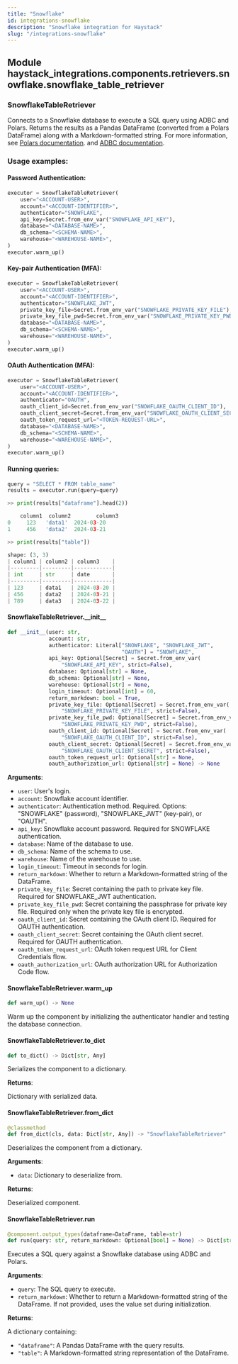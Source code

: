 ```yaml
---
title: "Snowflake"
id: integrations-snowflake
description: "Snowflake integration for Haystack"
slug: "/integrations-snowflake"
---
```


<a id="haystack_integrations.components.retrievers.snowflake.snowflake_table_retriever"></a>

## Module haystack\_integrations.components.retrievers.snowflake.snowflake\_table\_retriever

<a id="haystack_integrations.components.retrievers.snowflake.snowflake_table_retriever.SnowflakeTableRetriever"></a>

### SnowflakeTableRetriever

Connects to a Snowflake database to execute a SQL query using ADBC and Polars.
Returns the results as a Pandas DataFrame (converted from a Polars DataFrame)
along with a Markdown-formatted string.
For more information, see [Polars documentation](https://docs.pola.rs/api/python/dev/reference/api/polars.read_database_uri.html).
and [ADBC documentation](https://arrow.apache.org/adbc/main/driver/snowflake.html).

### Usage examples:

#### Password Authentication:
```python
executor = SnowflakeTableRetriever(
    user="<ACCOUNT-USER>",
    account="<ACCOUNT-IDENTIFIER>",
    authenticator="SNOWFLAKE",
    api_key=Secret.from_env_var("SNOWFLAKE_API_KEY"),
    database="<DATABASE-NAME>",
    db_schema="<SCHEMA-NAME>",
    warehouse="<WAREHOUSE-NAME>",
)
executor.warm_up()
```

#### Key-pair Authentication (MFA):
```python
executor = SnowflakeTableRetriever(
    user="<ACCOUNT-USER>",
    account="<ACCOUNT-IDENTIFIER>",
    authenticator="SNOWFLAKE_JWT",
    private_key_file=Secret.from_env_var("SNOWFLAKE_PRIVATE_KEY_FILE"),
    private_key_file_pwd=Secret.from_env_var("SNOWFLAKE_PRIVATE_KEY_PWD"),
    database="<DATABASE-NAME>",
    db_schema="<SCHEMA-NAME>",
    warehouse="<WAREHOUSE-NAME>",
)
executor.warm_up()
```

#### OAuth Authentication (MFA):
```python
executor = SnowflakeTableRetriever(
    user="<ACCOUNT-USER>",
    account="<ACCOUNT-IDENTIFIER>",
    authenticator="OAUTH",
    oauth_client_id=Secret.from_env_var("SNOWFLAKE_OAUTH_CLIENT_ID"),
    oauth_client_secret=Secret.from_env_var("SNOWFLAKE_OAUTH_CLIENT_SECRET"),
    oauth_token_request_url="<TOKEN-REQUEST-URL>",
    database="<DATABASE-NAME>",
    db_schema="<SCHEMA-NAME>",
    warehouse="<WAREHOUSE-NAME>",
)
executor.warm_up()
```

#### Running queries:
```python
query = "SELECT * FROM table_name"
results = executor.run(query=query)

>> print(results["dataframe"].head(2))

    column1  column2        column3
0     123   'data1'  2024-03-20
1     456   'data2'  2024-03-21

>> print(results["table"])

shape: (3, 3)
| column1 | column2 | column3    |
|---------|---------|------------|
| int     | str     | date       |
|---------|---------|------------|
| 123     | data1   | 2024-03-20 |
| 456     | data2   | 2024-03-21 |
| 789     | data3   | 2024-03-22 |
```

<a id="haystack_integrations.components.retrievers.snowflake.snowflake_table_retriever.SnowflakeTableRetriever.__init__"></a>

#### SnowflakeTableRetriever.\_\_init\_\_

```python
def __init__(user: str,
             account: str,
             authenticator: Literal["SNOWFLAKE", "SNOWFLAKE_JWT",
                                    "OAUTH"] = "SNOWFLAKE",
             api_key: Optional[Secret] = Secret.from_env_var(
                 "SNOWFLAKE_API_KEY", strict=False),
             database: Optional[str] = None,
             db_schema: Optional[str] = None,
             warehouse: Optional[str] = None,
             login_timeout: Optional[int] = 60,
             return_markdown: bool = True,
             private_key_file: Optional[Secret] = Secret.from_env_var(
                 "SNOWFLAKE_PRIVATE_KEY_FILE", strict=False),
             private_key_file_pwd: Optional[Secret] = Secret.from_env_var(
                 "SNOWFLAKE_PRIVATE_KEY_PWD", strict=False),
             oauth_client_id: Optional[Secret] = Secret.from_env_var(
                 "SNOWFLAKE_OAUTH_CLIENT_ID", strict=False),
             oauth_client_secret: Optional[Secret] = Secret.from_env_var(
                 "SNOWFLAKE_OAUTH_CLIENT_SECRET", strict=False),
             oauth_token_request_url: Optional[str] = None,
             oauth_authorization_url: Optional[str] = None) -> None
```

**Arguments**:

- `user`: User's login.
- `account`: Snowflake account identifier.
- `authenticator`: Authentication method. Required. Options: "SNOWFLAKE" (password),
"SNOWFLAKE_JWT" (key-pair), or "OAUTH".
- `api_key`: Snowflake account password. Required for SNOWFLAKE authentication.
- `database`: Name of the database to use.
- `db_schema`: Name of the schema to use.
- `warehouse`: Name of the warehouse to use.
- `login_timeout`: Timeout in seconds for login.
- `return_markdown`: Whether to return a Markdown-formatted string of the DataFrame.
- `private_key_file`: Secret containing the path to private key file.
Required for SNOWFLAKE_JWT authentication.
- `private_key_file_pwd`: Secret containing the passphrase for private key file.
Required only when the private key file is encrypted.
- `oauth_client_id`: Secret containing the OAuth client ID.
Required for OAUTH authentication.
- `oauth_client_secret`: Secret containing the OAuth client secret.
Required for OAUTH authentication.
- `oauth_token_request_url`: OAuth token request URL for Client Credentials flow.
- `oauth_authorization_url`: OAuth authorization URL for Authorization Code flow.

<a id="haystack_integrations.components.retrievers.snowflake.snowflake_table_retriever.SnowflakeTableRetriever.warm_up"></a>

#### SnowflakeTableRetriever.warm\_up

```python
def warm_up() -> None
```

Warm up the component by initializing the authenticator handler and testing the database connection.

<a id="haystack_integrations.components.retrievers.snowflake.snowflake_table_retriever.SnowflakeTableRetriever.to_dict"></a>

#### SnowflakeTableRetriever.to\_dict

```python
def to_dict() -> Dict[str, Any]
```

Serializes the component to a dictionary.

**Returns**:

Dictionary with serialized data.

<a id="haystack_integrations.components.retrievers.snowflake.snowflake_table_retriever.SnowflakeTableRetriever.from_dict"></a>

#### SnowflakeTableRetriever.from\_dict

```python
@classmethod
def from_dict(cls, data: Dict[str, Any]) -> "SnowflakeTableRetriever"
```

Deserializes the component from a dictionary.

**Arguments**:

- `data`: Dictionary to deserialize from.

**Returns**:

Deserialized component.

<a id="haystack_integrations.components.retrievers.snowflake.snowflake_table_retriever.SnowflakeTableRetriever.run"></a>

#### SnowflakeTableRetriever.run

```python
@component.output_types(dataframe=DataFrame, table=str)
def run(query: str, return_markdown: Optional[bool] = None) -> Dict[str, Any]
```

Executes a SQL query against a Snowflake database using ADBC and Polars.

**Arguments**:

- `query`: The SQL query to execute.
- `return_markdown`: Whether to return a Markdown-formatted string of the DataFrame.
If not provided, uses the value set during initialization.

**Returns**:

A dictionary containing:
- `"dataframe"`: A Pandas DataFrame with the query results.
- `"table"`: A Markdown-formatted string representation of the DataFrame.
